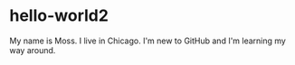 # hello-world2

My name is Moss. I live in Chicago. I'm new to GitHub and I'm learning my way around.
